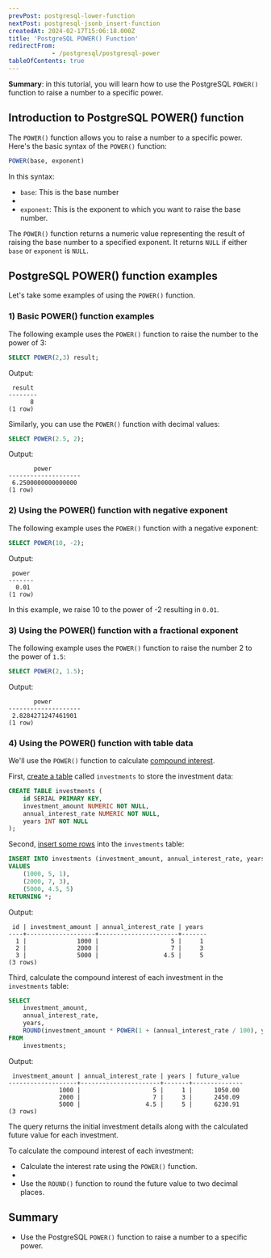 ```yaml
---
prevPost: postgresql-lower-function
nextPost: postgresql-jsonb_insert-function
createdAt: 2024-02-17T15:06:18.000Z
title: 'PostgreSQL POWER() Function'
redirectFrom: 
            - /postgresql/postgresql-power
tableOfContents: true
---
```



**Summary**: in this tutorial, you will learn how to use the PostgreSQL `POWER()` function to raise a number to a specific power.

## Introduction to PostgreSQL POWER() function

The `POWER()` function allows you to raise a number to a specific power. Here's the basic syntax of the `POWER()` function:

```sql
POWER(base, exponent)
```

In this syntax:

- `base`: This is the base number
-
- `exponent`: This is the exponent to which you want to raise the base number.

The `POWER()` function returns a numeric value representing the result of raising the base number to a specified exponent. It returns `NULL` if either `base` or `exponent` is `NULL`.

## PostgreSQL POWER() function examples

Let's take some examples of using the `POWER()` function.

### 1) Basic POWER() function examples

The following example uses the `POWER()` function to raise the number to the power of 3:

```sql
SELECT POWER(2,3) result;
```

Output:

```
 result
--------
      8
(1 row)
```

Similarly, you can use the `POWER()` function with decimal values:

```sql
SELECT POWER(2.5, 2);
```

Output:

```
       power
--------------------
 6.2500000000000000
(1 row)
```

### 2) Using the POWER() function with negative exponent

The following example uses the `POWER()` function with a negative exponent:

```sql
SELECT POWER(10, -2);
```

Output:

```
 power
-------
  0.01
(1 row)
```

In this example, we raise 10 to the power of -2 resulting in `0.01`.

### 3) Using the POWER() function with a fractional exponent

The following example uses the `POWER()` function to raise the number 2 to the power of `1.5`:

```sql
SELECT POWER(2, 1.5);
```

Output:

```
       power
--------------------
 2.8284271247461901
(1 row)
```

### 4) Using the POWER() function with table data

We'll use the `POWER()` function to calculate [compound interest](https://en.wikipedia.org/wiki/Compound_interest).

First, [create a table](/postgresql/postgresql-create-table) called `investments` to store the investment data:

```sql
CREATE TABLE investments (
    id SERIAL PRIMARY KEY,
    investment_amount NUMERIC NOT NULL,
    annual_interest_rate NUMERIC NOT NULL,
    years INT NOT NULL
);
```

Second, [insert some rows](/postgresql/postgresql-insert-multiple-rows) into the `investments` table:

```sql
INSERT INTO investments (investment_amount, annual_interest_rate, years)
VALUES
    (1000, 5, 1),
    (2000, 7, 3),
    (5000, 4.5, 5)
RETURNING *;
```

Output:

```
 id | investment_amount | annual_interest_rate | years
----+-------------------+----------------------+-------
  1 |              1000 |                    5 |     1
  2 |              2000 |                    7 |     3
  3 |              5000 |                  4.5 |     5
(3 rows)
```

Third, calculate the compound interest of each investment in the `investments` table:

```sql
SELECT
    investment_amount,
    annual_interest_rate,
    years,
    ROUND(investment_amount * POWER(1 + (annual_interest_rate / 100), years), 2) AS future_value
FROM
    investments;
```

Output:

```
 investment_amount | annual_interest_rate | years | future_value
-------------------+----------------------+-------+--------------
              1000 |                    5 |     1 |      1050.00
              2000 |                    7 |     3 |      2450.09
              5000 |                  4.5 |     5 |      6230.91
(3 rows)
```

The query returns the initial investment details along with the calculated future value for each investment.

To calculate the compound interest of each investment:

- Calculate the interest rate using the `POWER()` function.
-
- Use the `ROUND()` function to round the future value to two decimal places.

## Summary

- Use the PostgreSQL `POWER()` function to raise a number to a specific power.
